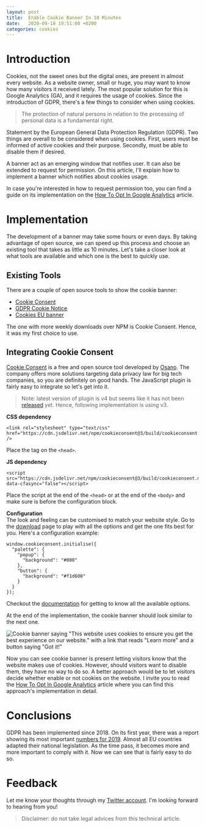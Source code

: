 ```yaml
---
layout: post
title:  Enable Cookie Banner In 10 Minutes
date:   2020-09-18 19:51:00 +0200
categories: cookies
---
```

# Introduction
Cookies, not the sweet ones but the digital ones, are present in almost every website.
As a website owner, small or huge, you may want to know how many visitors it received lately.
The most popular solution for this is Google Analytics (GA), and it requires the usage of cookies.
Since the introduction of GDPR, there's a few things to consider when using cookies.
   
> The protection of natural persons in relation to the processing of personal data is a fundamental right.

Statement by the European General Data Protection Regulation (GDPR).
Two things are overall to be considered when using cookies.
First, users must be informed of active cookies and their purpose.
Secondly, must be able to disable them if desired.

A banner act as an emerging window that notifies user.
It can also be extended to request for permission.
On this article, I'll explain how to implement a banner which notifies about cookies usage.

In case you're interested in how to request permission too, you can find a guide on its implementation on the [How To Opt In Google Analytics](/cookies/2020/09/18/how-to-implement-google-analytics-with-opt-in) article.

# Implementation
The development of a banner may take some hours or even days.
By taking advantage of open source, we can speed up this process and choose an existing tool that takes as little as 10 minutes.
Let's take a closer look at what tools are available and which one is the best to quickly use.

## Existing Tools
There are a couple of open source tools to show the cookie banner:
 - [Cookie Consent](https://www.npmjs.com/package/cookieconsent)
 - [GDPR Cookie Notice](https://www.npmjs.com/package/gdpr-cookie-notice)  
 - [Cookies EU banner](https://www.npmjs.com/package/cookies-eu-banner)  

The one with more weekly downloads over NPM is Cookie Consent. Hence, it was my first choice to use. 

## Integrating Cookie Consent
[Cookie Consent](https://www.osano.com/cookieconsent) is a free and open source tool developed by [Osano](https://www.osano.com).
The company offers more solutions targeting data privacy law for big tech companies, so you are definitely on good hands.
The JavaScript plugin is fairly easy to integrate so let's get into it.

> Note: latest version of plugin is v4 but seems like it has not been [released](https://twitter.com/delucioux/status/1298666264794222592/retweets/with_comments) yet.
Hence, following implementation is using v3.

__CSS dependency__  
```
<link rel="stylesheet" type="text/css" href="https://cdn.jsdelivr.net/npm/cookieconsent@3/build/cookieconsent.min.css" />
```
Place the tag on the `<head>`.

__JS dependency__  
```
<script src="https://cdn.jsdelivr.net/npm/cookieconsent@3/build/cookieconsent.min.js" data-cfasync="false"></script>
```
Place the script at the end of the `<head>` or at the end of the `<body>` and make sure is before the configuration block. 

__Configuration__  
The look and feeling can be customised to match your website style.
Go to the [download](https://www.osano.com/cookieconsent/download/) page to play with all the options and get the one fits best for you.
Here's a configuration example:

```
window.cookieconsent.initialise({
  "palette": {
    "popup": {
      "background": "#000"
    },
    "button": {
      "background": "#f1d600"
    }
  }
});
```

Checkout the [documentation](https://www.osano.com/cookieconsent/documentation/javascript-api/) for getting to know all the available options.

At the end of the implementation, the cookie banner should look similar to the next one.

![Cookie banner saying "This website uses cookies to ensure you get the best experience on our website." with a link that reads "Learn more" and a button saying "Got it!"](https://pbs.twimg.com/media/EgWRQ_7X0AA3GWw?format=jpg&name=medium)

Now you can see cookie banner is present letting visitors know that the website makes use of cookies.
However, should visitors want to disable them, they have no way to do so.
A better approach would be to let visitors decide whether enable or not cookies on the website.
I invite you to read the [How To Opt In Google Analytics](/cookies/2020/09/18/how-to-implement-google-analytics-with-opt-in) article where you can find this approach's implementation in detail.

# Conclusions
GDPR has been implemented since 2018.
On its first year, there was a report showing its most important [numbers for 2019](https://ec.europa.eu/info/sites/info/files/infographic-gdpr_in_numbers.pdf).
Almost all EU countries adapted their national legislation.
As the time pass, it becomes more and more important to comply with it.
Now we can see that is fairly easy to do so.

# Feedback
Let me know your thoughts through my [Twitter account](https://twitter.com/delucioux).
I'm looking forward to hearing from you!

> Disclaimer: do not take legal advices from this technical article.
